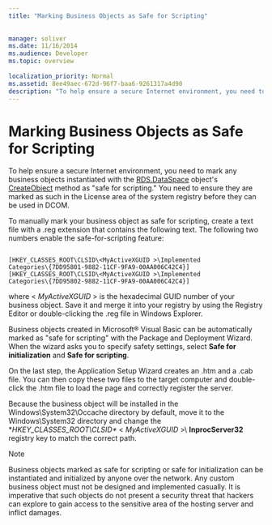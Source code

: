 ```yaml
---
title: "Marking Business Objects as Safe for Scripting"
 
 
manager: soliver
ms.date: 11/16/2014
ms.audience: Developer
ms.topic: overview
  
localization_priority: Normal
ms.assetid: 8ee49aec-672d-96f7-baa6-9261317a4d90
description: "To help ensure a secure Internet environment, you need to mark any business objects instantiated with the RDS.DataSpace object's CreateObject method assafe for scripting.You need to ensure they are marked as such in the License area of the system registry before they can be used in DCOM."
---
```


# Marking Business Objects as Safe for Scripting

To help ensure a secure Internet environment, you need to mark any business objects instantiated with the [RDS.DataSpace](dataspace-object-rds.md) object's [CreateObject](createobject-method-rds.md) method as "safe for scripting." You need to ensure they are marked as such in the License area of the system registry before they can be used in DCOM. 
  
To manually mark your business object as safe for scripting, create a text file with a .reg extension that contains the following text. The following two numbers enable the safe-for-scripting feature:
  
```
 
[HKEY_CLASSES_ROOT\CLSID\<MyActiveXGUID >\Implemented 
Categories\{7DD95801-9882-11CF-9FA9-00AA006C42C4}] 
[HKEY_CLASSES_ROOT\CLSID\<MyActiveXGUID >\Implemented 
Categories\{7DD95802-9882-11CF-9FA9-00AA006C42C4}] 

```

where < *MyActiveXGUID*  > is the hexadecimal GUID number of your business object. Save it and merge it into your registry by using the Registry Editor or double-clicking the .reg file in Windows Explorer. 
  
Business objects created in Microsoft® Visual Basic can be automatically marked as "safe for scripting" with the Package and Deployment Wizard. When the wizard asks you to specify safety settings, select **Safe for initialization** and **Safe for scripting**. 
  
On the last step, the Application Setup Wizard creates an .htm and a .cab file. You can then copy these two files to the target computer and double-click the .htm file to load the page and correctly register the server.
  
Because the business object will be installed in the Windows\System32\Occache directory by default, move it to the Windows\System32 directory and change the **HKEY_CLASSES_ROOT\CLSID\** <  *MyActiveXGUID*  >\ **InprocServer32** registry key to match the correct path. 
  
> [!NOTE]
> Business objects marked as safe for scripting or safe for initialization can be instantiated and initialized by anyone over the network. Any custom business object must not be designed and implemented casually. It is imperative that such objects do not present a security threat that hackers can explore to gain access to the sensitive area of the hosting server and inflict damages. 
  

